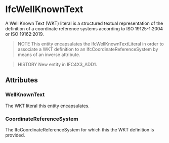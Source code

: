 # IfcWellKnownText

A Well Known Text (WKT) literal is a structured textual representation of the definition of a coordinate reference systems according to ISO 19125-1:2004 or ISO 19162:2019.
<!-- end of short definition -->


> NOTE This entity encapsulates the IfcWellKnownTextLiteral in order to associate a WKT definition to an IfcCoordinateReferenceSystem by means of an inverse attribute.

> HISTORY New entity in IFC4X3_ADD1.

## Attributes

### WellKnownText

The WKT literal this entity encapsulates.

### CoordinateReferenceSystem

The IfcCoordinateReferenceSystem for which this the WKT definition is provided.
